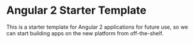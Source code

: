 # Angular 2 Starter Template

This is a starter template for Angular 2 applications for future use, so we can start building apps on the new platform from off-the-shelf.
